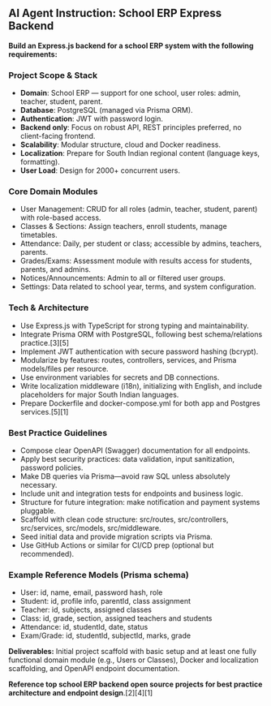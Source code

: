 
## AI Agent Instruction: School ERP Express Backend

**Build an Express.js backend for a school ERP system with the following requirements:**

### Project Scope & Stack
- **Domain**: School ERP — support for one school, user roles: admin, teacher, student, parent.
- **Database**: PostgreSQL (managed via Prisma ORM).
- **Authentication**: JWT with password login.
- **Backend only**: Focus on robust API, REST principles preferred, no client-facing frontend.
- **Scalability**: Modular structure, cloud and Docker readiness.
- **Localization**: Prepare for South Indian regional content (language keys, formatting).
- **User Load**: Design for 2000+ concurrent users.

### Core Domain Modules
- User Management: CRUD for all roles (admin, teacher, student, parent) with role-based access.
- Classes & Sections: Assign teachers, enroll students, manage timetables.
- Attendance: Daily, per student or class; accessible by admins, teachers, parents.
- Grades/Exams: Assessment module with results access for students, parents, and admins.
- Notices/Announcements: Admin to all or filtered user groups.
- Settings: Data related to school year, terms, and system configuration.

### Tech & Architecture
- Use Express.js with TypeScript for strong typing and maintainability.
- Integrate Prisma ORM with PostgreSQL, following best schema/relations practice.[3][5]
- Implement JWT authentication with secure password hashing (bcrypt).
- Modularize by features: routes, controllers, services, and Prisma models/files per resource.
- Use environment variables for secrets and DB connections.
- Write localization middleware (i18n), initializing with English, and include placeholders for major South Indian languages.
- Prepare Dockerfile and docker-compose.yml for both app and Postgres services.[5][1]

### Best Practice Guidelines
- Compose clear OpenAPI (Swagger) documentation for all endpoints.
- Apply best security practices: data validation, input sanitization, password policies.
- Make DB queries via Prisma—avoid raw SQL unless absolutely necessary.
- Include unit and integration tests for endpoints and business logic.
- Structure for future integration: make notification and payment systems pluggable.
- Scaffold with clean code structure: src/routes, src/controllers, src/services, src/models, src/middleware.
- Seed initial data and provide migration scripts via Prisma.
- Use GitHub Actions or similar for CI/CD prep (optional but recommended).

### Example Reference Models (Prisma schema)
- User: id, name, email, password hash, role
- Student: id, profile info, parentId, class assignment
- Teacher: id, subjects, assigned classes
- Class: id, grade, section, assigned teachers and students
- Attendance: id, studentId, date, status
- Exam/Grade: id, studentId, subjectId, marks, grade

**Deliverables:** Initial project scaffold with basic setup and at least one fully functional domain module (e.g., Users or Classes), Docker and localization scaffolding, and OpenAPI endpoint documentation.

**Reference top school ERP backend open source projects for best practice architecture and endpoint design**.[2][4][1]
